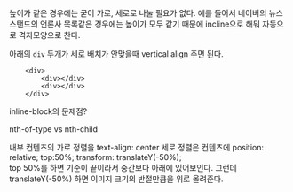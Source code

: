 높이가 같은 경우에는 굳이 가로, 세로로 나눌 필요가 없다. 예를 들어서 네이버의 뉴스 스탠드의 언론사 목록같은 경우에는 높이가 모두 같기 때문에 incline으로 해둬 자동으로 격자모양으로 찬다. 

아래의 `div` 두개가 세로 배치가 안맞을때 vertical align 주면 된다. 

```HTMLx
    <div>
        <div></div>
        <div></div>
    </div>
```

inline-block의 문제점? 

nth-of-type vs nth-child 

내부 컨텐츠의 가로 정렬을 text-align: center
세로 정렬은 컨텐츠에
position: relative;
top:50%;
transform: translateY(-50%);  
top 50%를 하면 기준이 끝이라서 중간보다 아래에 있어보인다. 그런데 translateY(-50%) 하면 이미지 크기의 반절만큼을 위로 올려준다. 